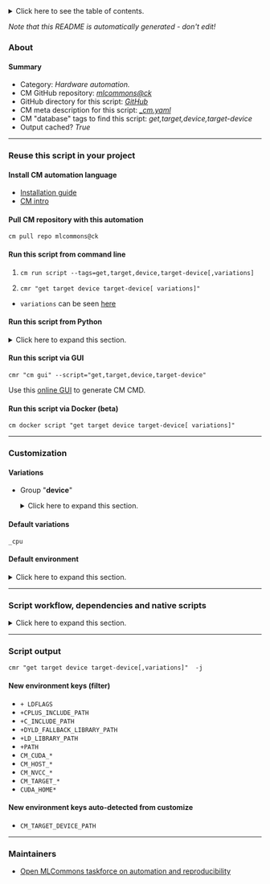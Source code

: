 <details>
<summary>Click here to see the table of contents.</summary>

* [About](#about)
* [Summary](#summary)
* [Reuse this script in your project](#reuse-this-script-in-your-project)
  * [ Install CM automation language](#install-cm-automation-language)
  * [ Check CM script flags](#check-cm-script-flags)
  * [ Run this script from command line](#run-this-script-from-command-line)
  * [ Run this script from Python](#run-this-script-from-python)
  * [ Run this script via GUI](#run-this-script-via-gui)
  * [ Run this script via Docker (beta)](#run-this-script-via-docker-(beta))
* [Customization](#customization)
  * [ Variations](#variations)
  * [ Default environment](#default-environment)
* [Script workflow, dependencies and native scripts](#script-workflow-dependencies-and-native-scripts)
* [Script output](#script-output)
* [New environment keys (filter)](#new-environment-keys-(filter))
* [New environment keys auto-detected from customize](#new-environment-keys-auto-detected-from-customize)
* [Maintainers](#maintainers)

</details>

*Note that this README is automatically generated - don't edit!*

### About

#### Summary

* Category: *Hardware automation.*
* CM GitHub repository: *[mlcommons@ck](https://github.com/mlcommons/ck/tree/master/cm-mlops)*
* GitHub directory for this script: *[GitHub](https://github.com/mlcommons/ck/tree/master/cm-mlops/script/get-target-device)*
* CM meta description for this script: *[_cm.yaml](_cm.yaml)*
* CM "database" tags to find this script: *get,target,device,target-device*
* Output cached? *True*
___
### Reuse this script in your project

#### Install CM automation language

* [Installation guide](https://github.com/mlcommons/ck/blob/master/docs/installation.md)
* [CM intro](https://doi.org/10.5281/zenodo.8105339)

#### Pull CM repository with this automation

```cm pull repo mlcommons@ck```


#### Run this script from command line

1. `cm run script --tags=get,target,device,target-device[,variations] `

2. `cmr "get target device target-device[ variations]" `

* `variations` can be seen [here](#variations)

#### Run this script from Python

<details>
<summary>Click here to expand this section.</summary>

```python

import cmind

r = cmind.access({'action':'run'
                  'automation':'script',
                  'tags':'get,target,device,target-device'
                  'out':'con',
                  ...
                  (other input keys for this script)
                  ...
                 })

if r['return']>0:
    print (r['error'])

```

</details>


#### Run this script via GUI

```cmr "cm gui" --script="get,target,device,target-device"```

Use this [online GUI](https://cKnowledge.org/cm-gui/?tags=get,target,device,target-device) to generate CM CMD.

#### Run this script via Docker (beta)

`cm docker script "get target device target-device[ variations]" `

___
### Customization


#### Variations

  * Group "**device**"
    <details>
    <summary>Click here to expand this section.</summary>

    * **`_cpu`** (default)
      - Environment variables:
        - *CM_TARGET_DEVICE_ENV_TYPE*: `cpu`
      - Workflow:
    * `_cuda`
      - Environment variables:
        - *CM_TARGET_DEVICE_ENV_TYPE*: `cuda`
      - Workflow:

    </details>


#### Default variations

`_cpu`
#### Default environment

<details>
<summary>Click here to expand this section.</summary>

These keys can be updated via `--env.KEY=VALUE` or `env` dictionary in `@input.json` or using script flags.


</details>

___
### Script workflow, dependencies and native scripts

<details>
<summary>Click here to expand this section.</summary>

  1. ***Read "deps" on other CM scripts from [meta](https://github.com/mlcommons/ck/tree/master/cm-mlops/script/get-target-device/_cm.yaml)***
     * detect,os
       - CM script: [detect-os](https://github.com/mlcommons/ck/tree/master/cm-mlops/script/detect-os)
     * detect,cpu
       - CM script: [detect-cpu](https://github.com/mlcommons/ck/tree/master/cm-mlops/script/detect-cpu)
     * get,cuda,_toolkit
       * `if (CM_TARGET_DEVICE_ENV_TYPE  == cuda)`
       * CM names: `--adr.['get-cuda', '46d133d9ef92422d']...`
       - CM script: [get-cuda](https://github.com/mlcommons/ck/tree/master/cm-mlops/script/get-cuda)
     * get,cuda-devices
       * `if (CM_TARGET_DEVICE_ENV_TYPE  == cuda)`
       * CM names: `--adr.['get-cuda-devices', '46d133d9ef92422d']...`
       - CM script: [get-cuda-devices](https://github.com/mlcommons/ck/tree/master/cm-mlops/script/get-cuda-devices)
  1. ***Run "preprocess" function from [customize.py](https://github.com/mlcommons/ck/tree/master/cm-mlops/script/get-target-device/customize.py)***
  1. Read "prehook_deps" on other CM scripts from [meta](https://github.com/mlcommons/ck/tree/master/cm-mlops/script/get-target-device/_cm.yaml)
  1. ***Run native script if exists***
  1. Read "posthook_deps" on other CM scripts from [meta](https://github.com/mlcommons/ck/tree/master/cm-mlops/script/get-target-device/_cm.yaml)
  1. ***Run "postrocess" function from [customize.py](https://github.com/mlcommons/ck/tree/master/cm-mlops/script/get-target-device/customize.py)***
  1. Read "post_deps" on other CM scripts from [meta](https://github.com/mlcommons/ck/tree/master/cm-mlops/script/get-target-device/_cm.yaml)
</details>

___
### Script output
`cmr "get target device target-device[,variations]"  -j`
#### New environment keys (filter)

* `+ LDFLAGS`
* `+CPLUS_INCLUDE_PATH`
* `+C_INCLUDE_PATH`
* `+DYLD_FALLBACK_LIBRARY_PATH`
* `+LD_LIBRARY_PATH`
* `+PATH`
* `CM_CUDA_*`
* `CM_HOST_*`
* `CM_NVCC_*`
* `CM_TARGET_*`
* `CUDA_HOME*`
#### New environment keys auto-detected from customize

* `CM_TARGET_DEVICE_PATH`
___
### Maintainers

* [Open MLCommons taskforce on automation and reproducibility](https://github.com/mlcommons/ck/blob/master/docs/taskforce.md)